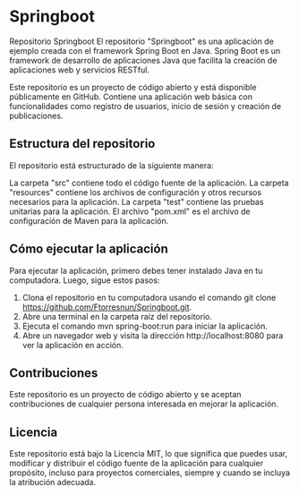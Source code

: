 # Springboot
Repositorio Springboot
El repositorio "Springboot" es una aplicación de ejemplo creada con el framework Spring Boot en Java. Spring Boot es un framework de desarrollo de aplicaciones Java que facilita la creación de aplicaciones web y servicios RESTful.

Este repositorio es un proyecto de código abierto y está disponible públicamente en GitHub. Contiene una aplicación web básica con funcionalidades como registro de usuarios, inicio de sesión y creación de publicaciones.

## Estructura del repositorio
El repositorio está estructurado de la siguiente manera:

La carpeta "src" contiene todo el código fuente de la aplicación.
La carpeta "resources" contiene los archivos de configuración y otros recursos necesarios para la aplicación.
La carpeta "test" contiene las pruebas unitarias para la aplicación.
El archivo "pom.xml" es el archivo de configuración de Maven para la aplicación.

## Cómo ejecutar la aplicación
Para ejecutar la aplicación, primero debes tener instalado Java en tu computadora. Luego, sigue estos pasos:

1. Clona el repositorio en tu computadora usando el comando git clone https://github.com/Ftorresnun/Springboot.git.
2. Abre una terminal en la carpeta raíz del repositorio.
3. Ejecuta el comando mvn spring-boot:run para iniciar la aplicación.
4. Abre un navegador web y visita la dirección http://localhost:8080 para ver la aplicación en acción.

## Contribuciones
Este repositorio es un proyecto de código abierto y se aceptan contribuciones de cualquier persona interesada en mejorar la aplicación.

## Licencia
Este repositorio está bajo la Licencia MIT, lo que significa que puedes usar, modificar y distribuir el código fuente de la aplicación para cualquier propósito, incluso para proyectos comerciales, siempre y cuando se incluya la atribución adecuada.
